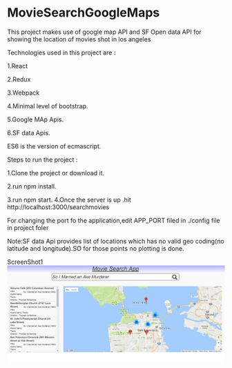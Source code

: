 # MovieSearchGoogleMaps
This project makes use of google map API and SF Open data API for showing the location of movies shot in los angeles

Technologies used in this project are :

1.React

2.Redux

3.Webpack

4.Minimal level of bootstrap.

5.Google MAp Apis.

6.SF data Apis.

ES6 is the version of ecmascript.


Steps to run the project :

1.Clone the project or download it.

2.run npm install.

3.run npm start.
4.Once the server is up .hit http://localhost:3000/searchmovies


For changing the port fo the application,edit APP_PORT filed in ./config file in project foler

Note:SF data Api provides list of locations which has no valid geo coding(no latitude and longitude).SO for those points no plotting is done.

ScreenShot1
<img src = "https://github.com/anil26/MovieSearchGoogleMaps/blob/master/moviesearch1.png"/>

